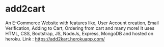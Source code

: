 # add2cart
An E-Commerce Website with features like, User Account creation, Email Verification, Adding to Cart, Ordering from cart and many more!
It uses HTML, CSS, Bootstrap, JS, NodeJs, Express, MongoDB and hosted on heroku.
Link : https://add2kart.herokuapp.com/
